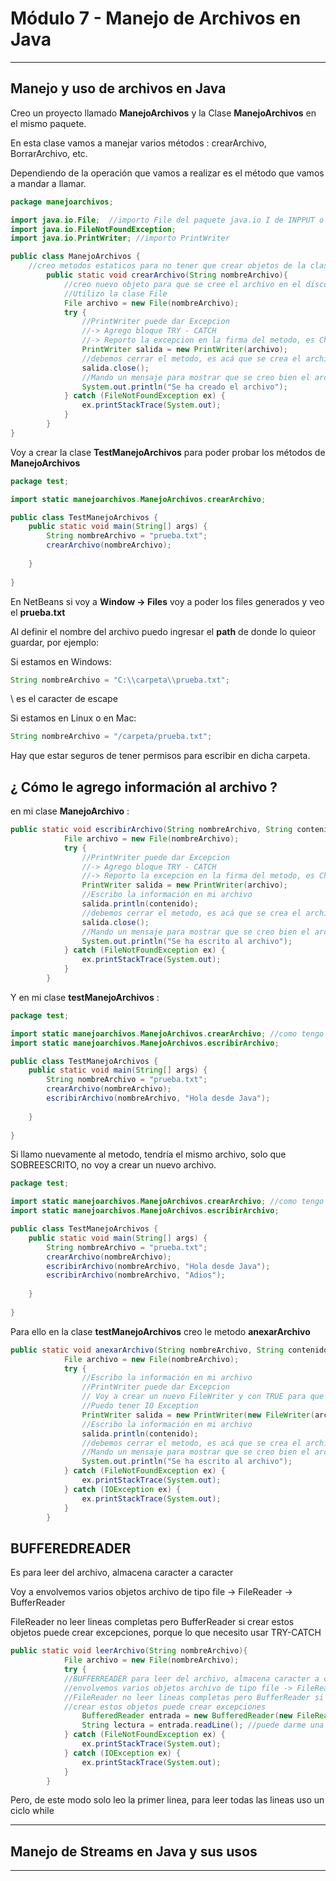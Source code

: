 # Módulo 7 - Manejo de Archivos en Java

---

## Manejo y uso de archivos en Java

Creo un proyecto llamado **ManejoArchivos** y la Clase **ManejoArchivos** en el mismo paquete.

En esta clase vamos a manejar varios métodos : crearArchivo, BorrarArchivo, etc.

Dependiendo de la operación que vamos a realizar es el método que vamos a mandar a llamar.


```JAVA
package manejoarchivos;

import java.io.File;  //importo File del paquete java.io I de INPPUT o de OUTPUT
import java.io.FileNotFoundException;
import java.io.PrintWriter; //importo PrintWriter

public class ManejoArchivos {
    //creo metodos estaticos para no tener que crear objetos de la clase para implementar el metodo
        public static void crearArchivo(String nombreArchivo){
            //creo nuevo objeto para que se cree el archivo en el disco duro 
            //Utilizo la clase File
            File archivo = new File(nombreArchivo); 
            try {
                //PrintWriter puede dar Excepcion
                //-> Agrego bloque TRY - CATCH
                //-> Reporto la excepcion en la firma del metodo, es CheckException hay que procesarla
                PrintWriter salida = new PrintWriter(archivo);
                //debemos cerrar el metodo, es acá que se crea el archivo en el disco duro
                salida.close();
                //Mando un mensaje para mostrar que se creo bien el archivo
                System.out.println("Se ha creado el archivo");
            } catch (FileNotFoundException ex) {
                ex.printStackTrace(System.out);
            }
        }
}
```


Voy a crear la clase **TestManejoArchivos** para poder probar los métodos de **ManejoArchivos**

```JAVA
package test;

import static manejoarchivos.ManejoArchivos.crearArchivo;

public class TestManejoArchivos {
    public static void main(String[] args) {
        String nombreArchivo = "prueba.txt";
        crearArchivo(nombreArchivo);
        
    }
    
}
```

En NetBeans si voy a **Window -> Files** voy a poder los files generados y veo el **prueba.txt**

Al definir el nombre del archivo puedo ingresar el **path** de donde lo quieor guardar, por ejemplo:

Si estamos en Windows:

```JAVA
String nombreArchivo = "C:\\carpeta\\prueba.txt";
```

\ es el caracter de escape 

Si estamos en Linux o en Mac:

```JAVA
String nombreArchivo = "/carpeta/prueba.txt";
```

Hay que estar seguros de tener permisos para escribir en dicha carpeta.

## ¿ Cómo le agrego información al archivo ?


en mi clase **ManejoArchivo** :

```JAVA
public static void escribirArchivo(String nombreArchivo, String contenido){
            File archivo = new File(nombreArchivo); 
            try {
                //PrintWriter puede dar Excepcion
                //-> Agrego bloque TRY - CATCH
                //-> Reporto la excepcion en la firma del metodo, es CheckException hay que procesarla
                PrintWriter salida = new PrintWriter(archivo);
                //Escribo la información en mi archivo
                salida.println(contenido);
                //debemos cerrar el metodo, es acá que se crea el archivo en el disco duro
                salida.close();
                //Mando un mensaje para mostrar que se creo bien el archivo
                System.out.println("Se ha escrito al archivo");
            } catch (FileNotFoundException ex) {
                ex.printStackTrace(System.out);
            }
        }
```

Y en mi clase **testManejoArchivos** :

```JAVA
package test;

import static manejoarchivos.ManejoArchivos.crearArchivo; //como tengo más de uno puedo usar *
import static manejoarchivos.ManejoArchivos.escribirArchivo;

public class TestManejoArchivos {
    public static void main(String[] args) {
        String nombreArchivo = "prueba.txt";
        crearArchivo(nombreArchivo);
        escribirArchivo(nombreArchivo, "Hola desde Java");
        
    }
    
}
```

Si llamo nuevamente al metodo, tendría el mismo archivo, solo que SOBREESCRITO, no voy a crear un nuevo archivo.

```JAVA
package test;

import static manejoarchivos.ManejoArchivos.crearArchivo; //como tengo más de uno puedo usar *
import static manejoarchivos.ManejoArchivos.escribirArchivo;

public class TestManejoArchivos {
    public static void main(String[] args) {
        String nombreArchivo = "prueba.txt";
        crearArchivo(nombreArchivo);
        escribirArchivo(nombreArchivo, "Hola desde Java");
        escribirArchivo(nombreArchivo, "Adios");
        
    }
    
}
```

Para ello en la clase **testManejoArchivos** creo le metodo **anexarArchivo**

```JAVA
public static void anexarArchivo(String nombreArchivo, String contenido ){
            File archivo = new File(nombreArchivo); 
            try {
                //Escribo la información en mi archivo
                //PrintWriter puede dar Excepcion
                // Voy a crear un nuevo FileWriter y con TRUE para que se escriba para que apendee
                //Puedo tener IO Exception
                PrintWriter salida = new PrintWriter(new FileWriter(archivo, true));
                //Escribo la información en mi archivo
                salida.println(contenido);
                //debemos cerrar el metodo, es acá que se crea el archivo en el disco duro
                //Mando un mensaje para mostrar que se creo bien el archivo
                System.out.println("Se ha escrito al archivo");
            } catch (FileNotFoundException ex) {
                ex.printStackTrace(System.out);
            } catch (IOException ex) {
                ex.printStackTrace(System.out);
            }
        }
```

## BUFFEREDREADER 

Es para leer del archivo, almacena caracter a caracter

Voy a envolvemos varios objetos archivo de tipo file -> FileReader -> BufferReader

FileReader no leer lineas completas pero BufferReader si crear estos objetos puede crear excepciones, porque lo que necesito usar TRY-CATCH

```JAVA
public static void leerArchivo(String nombreArchivo){
            File archivo = new File(nombreArchivo);
            try {
            //BUFFERREADER para leer del archivo, almacena caracter a caracter
            //envolvemos varios objetos archivo de tipo file -> FileReader -> BufferReader
            //FileReader no leer lineas completas pero BufferReader si
            //crear estos objetos puede crear excepciones
                BufferedReader entrada = new BufferedReader(new FileReader(archivo));
                String lectura = entrada.readLine(); //puede darme una IOException
            } catch (FileNotFoundException ex) {
                ex.printStackTrace(System.out);
            } catch (IOException ex) {
                ex.printStackTrace(System.out);
            }
        }
 ``` 
 
 Pero, de este modo solo leo la primer linea, para leer todas las lineas uso un ciclo while
 
 

---

## Manejo de Streams en Java y sus usos

---

